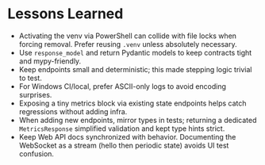 # Lessons Learned

- Activating the venv via PowerShell can collide with file locks when forcing removal. Prefer reusing `.venv` unless absolutely necessary.
- Use `response_model` and return Pydantic models to keep contracts tight and mypy-friendly.
- Keep endpoints small and deterministic; this made stepping logic trivial to test.
- For Windows CI/local, prefer ASCII-only logs to avoid encoding surprises.
- Exposing a tiny metrics block via existing state endpoints helps catch regressions without adding infra.
- When adding new endpoints, mirror types in tests; returning a dedicated `MetricsResponse` simplified validation and kept type hints strict.
- Keep Web API docs synchronized with behavior. Documenting the WebSocket as a stream (hello then periodic state) avoids UI test confusion.
